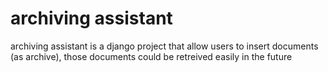 
# archiving assistant
archiving assistant is a django project that allow users to insert documents (as archive), those documents could be retreived easily in the future 



